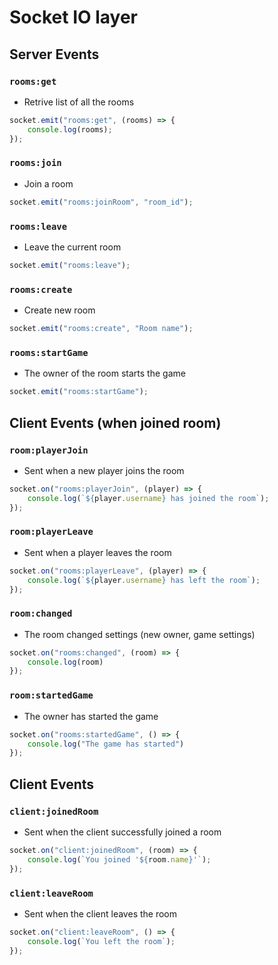 # Socket IO layer

## Server Events

### `rooms:get` 
* Retrive list of all the rooms
```javascript
socket.emit("rooms:get", (rooms) => {
    console.log(rooms);
});
```

### `rooms:join` 
* Join a room
```javascript
socket.emit("rooms:joinRoom", "room_id");
```

### `rooms:leave` 
* Leave the current room
```javascript
socket.emit("rooms:leave");
```

### `rooms:create` 
* Create new room
```javascript
socket.emit("rooms:create", "Room name");
```

### `rooms:startGame` 
* The owner of the room starts the game 
```javascript
socket.emit("rooms:startGame");
```

## Client Events (when joined room)

### `room:playerJoin` 
* Sent when a new player joins the room
```javascript
socket.on("rooms:playerJoin", (player) => {
    console.log(`${player.username} has joined the room`);
});
```

### `room:playerLeave` 
* Sent when a player leaves the room
```javascript
socket.on("rooms:playerLeave", (player) => {
    console.log(`${player.username} has left the room`);
});
```

### `room:changed` 
* The room changed settings (new owner, game settings)
```javascript
socket.on("rooms:changed", (room) => {
    console.log(room)
});
```

### `room:startedGame` 
* The owner has started the game
```javascript
socket.on("rooms:startedGame", () => {
    console.log("The game has started")
});
```

## Client Events
### `client:joinedRoom` 
* Sent when the client successfully joined a room
```javascript
socket.on("client:joinedRoom", (room) => {
    console.log(`You joined '${room.name}'`);
});
```

### `client:leaveRoom` 
* Sent when the client leaves the room
```javascript
socket.on("client:leaveRoom", () => {
    console.log(`You left the room`);
});
```